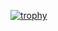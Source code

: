 [![trophy](https://github-profile-trophy.vercel.app/?username=toby0622&theme=dracula&no-bg=true&no-frame=true&column=4)](https://github.com/ryo-ma/github-profile-trophy)

<!--
**toby0622/toby0622** is a ✨ _special_ ✨ repository because its `README.md` (this file) appears on your GitHub profile.

Here are some ideas to get you started:

- 🔭 I’m currently working on ...
- 🌱 I’m currently learning ...
- 👯 I’m looking to collaborate on ...
- 🤔 I’m looking for help with ...
- 💬 Ask me about ...
- 📫 How to reach me: ...
- 😄 Pronouns: ...
- ⚡ Fun fact: ...
-->
